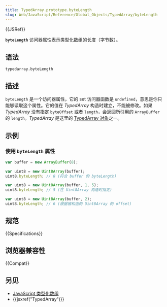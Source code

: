 ```yaml
---
title: TypedArray.prototype.byteLength
slug: Web/JavaScript/Reference/Global_Objects/TypedArray/byteLength
---
```


{{JSRef}}

**`byteLength`** 访问器属性表示类型化数组的长度（字节数）。

## 语法

```plain
typedarray.byteLength
```

## 描述

`byteLength` 是一个访问器属性，它的 set 访问器函数是 `undefined`，意思是你只能够读取这个属性。它的值在 *TypedArray* 构造时建立，不能被修改。如果 _TypedArray_ 没有指定 `byteOffset` 或者 `length`，会返回所引用的 `ArrayBuffer` 的 `length`。_TypedArray_ 是这里的 [TypedArray 对象](/zh-CN/docs/Web/JavaScript/Reference/Global_Objects/TypedArray#TypedArray_objects)之一。

## 示例

### 使用 `byteLength` 属性

```js
var buffer = new ArrayBuffer(8);

var uint8 = new Uint8Array(buffer);
uint8.byteLength; // 8 (符合 buffer 的 byteLength)

var uint8 = new Uint8Array(buffer, 1, 5);
uint8.byteLength; // 5 (在 Uint8Array 构造时指定)

var uint8 = new Uint8Array(buffer, 2);
uint8.byteLength; // 6 (根据被构造的 Uint8Array 的 offset)
```

## 规范

{{Specifications}}

## 浏览器兼容性

{{Compat}}

## 另见

- [JavaScript 类型化数组](/zh-CN/docs/Web/JavaScript/Typed_arrays)
- {{jsxref("TypedArray")}}
